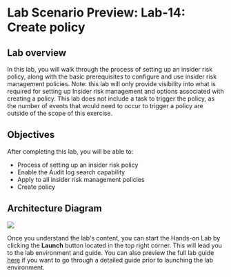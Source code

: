 # Lab Scenario Preview: Lab-14: Create policy

## Lab overview

In this lab, you will walk through the process of setting up an insider risk policy, along with the basic prerequisites to configure and use insider risk management policies. Note: this lab will only provide visibility into what is required for setting up Insider risk management and options associated with creating a policy. This lab does not include a task to trigger the policy, as the number of events that would need to occur to trigger a policy are outside of the scope of this exercise.

## Objectives

After completing this lab, you will be able to: 

- Process of setting up an insider risk policy
- Enable the Audit log search capability
- Apply to all insider risk management policies
- Create policy

## Architecture Diagram

![](./Images/sc900lab14-1.png)

Once you understand the lab's content, you can start the Hands-on Lab by clicking the **Launch** button located in the top right corner. This will lead you to the lab environment and guide. You can also preview the full lab guide [here](https://experience.cloudlabs.ai/#/labguidepreview/522bab3c-a6e7-4fe0-bb4f-1434ee6019a5)  if you want to go through a detailed guide prior to launching the lab environment.
